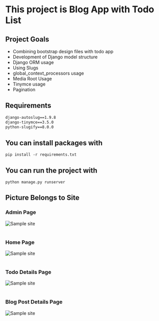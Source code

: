 # This project is Blog App with Todo List

## Project Goals
- Combining bootstrap design files with todo app
- Development of Django model structure
- Django ORM usage
- Using Slugs
- global_context_processors usage
- Media Root Usage
- Tinymce usage
- Pagination

## Requirements
```Django==4.1.5
django-autoslug==1.9.8
django-tinymce==3.5.0
python-slugify==8.0.0
```
## You can install packages with
```pip install -r requirements.txt```

## You can run the project with
```python manage.py runserver```

## Picture Belongs to Site
### Admin Page
![Sample site](config/assets/2.png)
<br/><br/>
### Home Page
![Sample site](config/assets/1.png)
<br/><br/>
### Todo Details Page
![Sample site](config/assets/3.png)
<br/><br/>
### Blog Post Details Page
![Sample site](config/assets/4.png)

